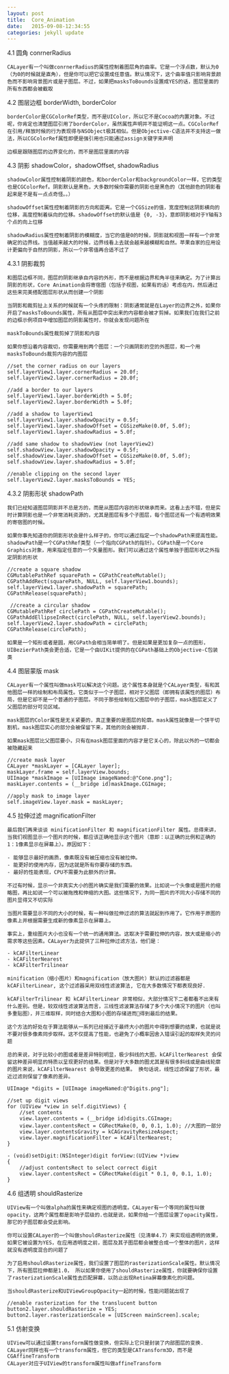 ```yaml
---
layout: post
title:  Core_Animation
date:   2015-09-08-12:34:55
categories: jekyll update
---
```


4.1 圆角 conrnerRadius

	CALayer有一个叫做conrnerRadius的属性控制着图层角的曲率。它是一个浮点数，默认为0（为0的时候就是直角），但是你可以把它设置成任意值。默认情况下，这个曲率值只影响背景颜色而不影响背景图片或是子图层。不过，如果把masksToBounds设置成YES的话，图层里面的所有东西都会被截取


4.2 图层边框 borderWidth, borderColor
	
	borderColor是CGColorRef类型，而不是UIColor，所以它不是Cocoa的内置对象。不过呢，你肯定也清楚图层引用了borderColor，虽然属性声明并不能证明这一点。CGColorRef在引用/释放时候的行为表现得与NSObject极其相似。但是Objective-C语法并不支持这一做法，所以CGColorRef属性即便是强引用也只能通过assign关键字来声明

	边框是跟随图层的边界变化的，而不是图层里面的内容

4.3 阴影 shadowColor，shadowOffset, shadowRadius
	
	shadowColor属性控制着阴影的颜色，和borderColor和backgroundColor一样，它的类型也是CGColorRef。阴影默认是黑色，大多数时候你需要的阴影也是黑色的（其他颜色的阴影看起来是不是有一点点奇怪。。）

	shadowOffset属性控制着阴影的方向和距离。它是一个CGSize的值，宽度控制这阴影横向的位移，高度控制着纵向的位移。shadowOffset的默认值是 {0, -3}，意即阴影相对于Y轴有3个点的向上位移

	shadowRadius属性控制着阴影的模糊度，当它的值是0的时候，阴影就和视图一样有一个非常确定的边界线。当值越来越大的时候，边界线看上去就会越来越模糊和自然。苹果自家的应用设计更偏向于自然的阴影，所以一个非零值再合适不过了

4.3.1 阴影裁剪

	和图层边框不同，图层的阴影继承自内容的外形，而不是根据边界和角半径来确定。为了计算出阴影的形状，Core Animation会将寄宿图（包括子视图，如果有的话）考虑在内，然后通过这些来完美搭配图层形状从而创建一个阴影

	当阴影和裁剪扯上关系的时候就有一个头疼的限制：阴影通常就是在Layer的边界之外，如果你开启了masksToBounds属性，所有从图层中突出来的内容都会被才剪掉。如果我们在我们之前的边框示例项目中增加图层的阴影属性时，你就会发现问题所在

	maskToBounds属性裁剪掉了阴影和内容

	如果你想沿着内容裁切，你需要用到两个图层：一个只画阴影的空的外图层，和一个用masksToBounds裁剪内容的内图层

	//set the corner radius on our layers
	self.layerView1.layer.cornerRadius = 20.0f;
	self.layerView2.layer.cornerRadius = 20.0f;

	//add a border to our layers
	self.layerView1.layer.borderWidth = 5.0f;
	self.layerView2.layer.borderWidth = 5.0f;

	//add a shadow to layerView1
	self.layerView1.layer.shadowOpacity = 0.5f;
	self.layerView1.layer.shadowOffset = CGSizeMake(0.0f, 5.0f);
	self.layerView1.layer.shadowRadius = 5.0f;

	//add same shadow to shadowView (not layerView2)
	self.shadowView.layer.shadowOpacity = 0.5f;
	self.shadowView.layer.shadowOffset = CGSizeMake(0.0f, 5.0f);
	self.shadowView.layer.shadowRadius = 5.0f;

	//enable clipping on the second layer
	self.layerView2.layer.masksToBounds = YES;

4.3.2 阴影形状 shadowPath

	我们已经知道图层阴影并不总是方的，而是从图层内容的形状继承而来。这看上去不错，但是实时计算阴影也是一个非常消耗资源的，尤其是图层有多个子图层，每个图层还有一个有透明效果的寄宿图的时候。

    如果你事先知道你的阴影形状会是什么样子的，你可以通过指定一个shadowPath来提高性能。shadowPath是一个CGPathRef类型（一个指向CGPath的指针）。CGPath是一个Core Graphics对象，用来指定任意的一个矢量图形。我们可以通过这个属性单独于图层形状之外指定阴影的形状

	//create a square shadow
	CGMutablePathRef squarePath = CGPathCreateMutable();
	CGPathAddRect(squarePath, NULL, self.layerView1.bounds);
	self.layerView1.layer.shadowPath = squarePath; CGPathRelease(squarePath);

	￼//create a circular shadow
	CGMutablePathRef circlePath = CGPathCreateMutable();
	CGPathAddEllipseInRect(circlePath, NULL, self.layerView2.bounds);
	self.layerView2.layer.shadowPath = circlePath; CGPathRelease(circlePath);

	如果是一个矩形或者是圆，用CGPath会相当简单明了。但是如果是更加复杂一点的图形，UIBezierPath类会更合适，它是一个由UIKit提供的在CGPath基础上的Objective-C包装类

4.4 图层蒙版 mask

	CALayer有一个属性叫做mask可以解决这个问题。这个属性本身就是个CALayer类型，有和其他图层一样的绘制和布局属性。它类似于一个子图层，相对于父图层（即拥有该属性的图层）布局，但是它却不是一个普通的子图层。不同于那些绘制在父图层中的子图层，mask图层定义了父图层的部分可见区域。

    mask图层的Color属性是无关紧要的，真正重要的是图层的轮廓。mask属性就像是一个饼干切割机，mask图层实心的部分会被保留下来，其他的则会被抛弃.

    如果mask图层比父图层要小，只有在mask图层里面的内容才是它关心的，除此以外的一切都会被隐藏起来

	//create mask layer
	CALayer *maskLayer = [CALayer layer];
	maskLayer.frame = self.layerView.bounds;
	UIImage *maskImage = [UIImage imageNamed:@"Cone.png"];
	maskLayer.contents = (__bridge id)maskImage.CGImage;

	//apply mask to image layer￼
	self.imageView.layer.mask = maskLayer;

4.5 拉伸过滤 magnificationFilter 
	
	最后我们再来谈谈 minificationFilter 和 magnificationFilter 属性。总得来讲，当我们视图显示一个图片的时候，都应该正确地显示这个图片（意即：以正确的比例和正确的1：1像素显示在屏幕上）。原因如下：

	- 能够显示最好的画质，像素既没有被压缩也没有被拉伸。
	- 能更好的使用内存，因为这就是所有你要存储的东西。
	- 最好的性能表现，CPU不需要为此额外的计算。

    不过有时候，显示一个非真实大小的图片确实是我们需要的效果。比如说一个头像或是图片的缩略图，再比如说一个可以被拖拽和伸缩的大图。这些情况下，为同一图片的不同大小存储不同的图片显得又不切实际
	
	当图片需要显示不同的大小的时候，有一种叫做拉伸过滤的算法就起到作用了。它作用于原图的像素上并根据需要生成新的像素显示在屏幕上。

    事实上，重绘图片大小也没有一个统一的通用算法。这取决于需要拉伸的内容，放大或是缩小的需求等这些因素。CALayer为此提供了三种拉伸过滤方法，他们是：

	- kCAFilterLinear
	- kCAFilterNearest
	- kCAFilterTrilinear

    minification（缩小图片）和magnification（放大图片）默认的过滤器都是 kCAFilterLinear, 这个过滤器采用双线性滤波算法, 它在大多数情况下都表现良好.

    kCAFilterTrilinear 和 kCAFilterLinear 非常相似，大部分情况下二者都看不出来有什么差别。但是，较双线性滤波算法而言，三线性滤波算法存储了多个大小情况下的图片（也叫多重贴图），并三维取样，同时结合大图和小图的存储进而得到最后的结果。

    这个方法的好处在于算法能够从一系列已经接近于最终大小的图片中得到想要的结果，也就是说不要对很多像素同步取样。这不仅提高了性能，也避免了小概率因舍入错误引起的取样失灵的问题

    总的来说，对于比较小的图或者是差异特别明显，极少斜线的大图，kCAFilterNearest 会保留这种差异明显的特质以呈现更好的结果。但是对于大多数的图尤其是有很多斜线或是曲线轮廓的图片来说，kCAFilterNearest 会导致更差的结果。 换句话说，线性过滤保留了形状，最近过滤则保留了像素的差异。

    UIImage *digits = [UIImage imageNamed:@"Digits.png"];

    //set up digit views
  	for (UIView *view in self.digitViews) {
    	//set contents
    	view.layer.contents = (__bridge id)digits.CGImage;
    	view.layer.contentsRect = CGRectMake(0, 0, 0.1, 1.0); //大图的一部分
    	view.layer.contentsGravity = kCAGravityResizeAspect;
    	view.layer.magnificationFilter = kCAFilterNearest;
  	}

  	- (void)setDigit:(NSInteger)digit forView:(UIView *)view
	{
  		//adjust contentsRect to select correct digit
  		view.layer.contentsRect = CGRectMake(digit * 0.1, 0, 0.1, 1.0);
	}


4.6 组透明 shouldRasterize

	UIView有一个叫做alpha的属性来确定视图的透明度。CALayer有一个等同的属性叫做opacity，这两个属性都是影响子层级的.也就是说，如果你给一个图层设置了opacity属性，那它的子图层都会受此影响。

	你可以设置CALayer的一个叫做shouldRasterize属性（见清单4.7）来实现组透明的效果，如果它被设置为YES，在应用透明度之前，图层及其子图层都会被整合成一个整体的图片，这样就没有透明度混合的问题了

	为了启用shouldRasterize属性，我们设置了图层的rasterizationScale属性。默认情况下，所有图层拉伸都是1.0， 所以如果你使用了shouldRasterize属性，你就要确保你设置了rasterizationScale属性去匹配屏幕，以防止出现Retina屏幕像素化的问题。

    当shouldRasterize和UIViewGroupOpacity一起的时候，性能问题就出现了

  	//enable rasterization for the translucent button
  	button2.layer.shouldRasterize = YES;
  	button2.layer.rasterizationScale = [UIScreen mainScreen].scale;

5.1 仿射变换

	UIView可以通过设置transform属性做变换，但实际上它只是封装了内部图层的变换.
	CALayer同样也有一个transform属性，但它的类型是CATransform3D，而不是CGAffineTransform
	CALayer对应于UIView的transform属性叫做affineTransform
	

[jekyll]:      http://jekyllrb.com
[jekyll-gh]:   https://github.com/jekyll/jekyll
[jekyll-help]: https://github.com/jekyll/jekyll-help
